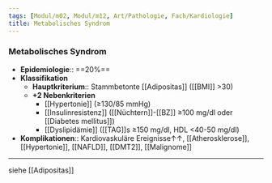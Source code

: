 ```yaml
---
tags: [Modul/m02, Modul/m12, Art/Pathologie, Fach/Kardiologie]
title: Metabolisches Syndrom
---
```

### Metabolisches Syndrom
- **Epidemiologie**:: ==20%==
- **Klassifikation**
	- **Hauptkriterium**:: Stammbetonte [[Adipositas]] ([[BMI]] >30)
	- **+2 Nebenkriterien**
		- [[Hypertonie]] (≥130/85 mmHg)
		- [[Insulinresistenz]] ([[Nüchtern]]-[[BZ]] ≥100 mg/dl oder [[Diabetes mellitus]])
		- [[Dyslipidämie]] ([[TAG]]s ≥150 mg/dl, HDL <40-50 mg/dl)
- **Komplikationen**:: Kardiovaskuläre Ereignisse↑↑, [[Atherosklerose]], [[Hypertonie]], [[NAFLD]], [[DMT2]], [[Malignome]]
---
siehe [[Adipositas]]